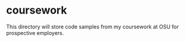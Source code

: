 # coursework

This directory will store code samples from my coursework at OSU for prospective employers.
